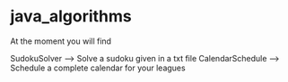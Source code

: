 # java_algorithms

At the moment you will find 

SudokuSolver --> Solve a sudoku given in a txt file
CalendarSchedule --> Schedule a complete calendar for your leagues


